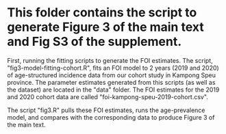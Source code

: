 # This folder contains the script to generate Figure 3 of the main text and Fig S3 of the supplement.

First, running the fitting scripts to generate the FOI estimates. The script, "fig3-model-fitting-cohort.R", fits an FOI model to 2 years (2019 and 2020) of age-structured incidence data from our cohort study in Kampong Speu province. The parameter estimates generated from this scripts (as well as the dataset) are located in the "data" folder. The FOI estimates for the 2019 and 2020 cohort data are called "foi-kampong-speu-2019-cohort.csv".

The script "fig3.R" pulls these FOI estimates, runs the age-prevalence model, and compares with the corresponding data to produce Figure 3 of the main text.
